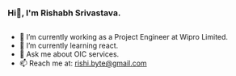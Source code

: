### Hi👋, I'm Rishabh Srivastava.
## 


- 🔭 I’m currently working as a Project Engineer at Wipro Limited.
- 🌱 I’m currently learning react.
- 💬 Ask me about OIC services.
- 📫 Reach me at: rishi.byte@gmail.com

<!--
**RishabhSrivastavaIE/RishabhSrivastavaIE** is a ✨ _special_ ✨ repository because its `README.md` (this file) appears on your GitHub profile.

Here are some ideas to get you started:

- 👯 I’m looking to collaborate on ...
- 🤔 I’m looking for help with ...
- 😄 Pronouns: ...
- ⚡ Fun fact: ...


-->
